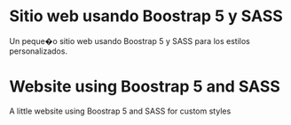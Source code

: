 # Sitio web usando Boostrap 5 y SASS
Un peque�o sitio web usando Boostrap 5 y SASS para los estilos personalizados.
# Website using Boostrap 5 and SASS
A little website using Boostrap 5 and SASS for custom styles